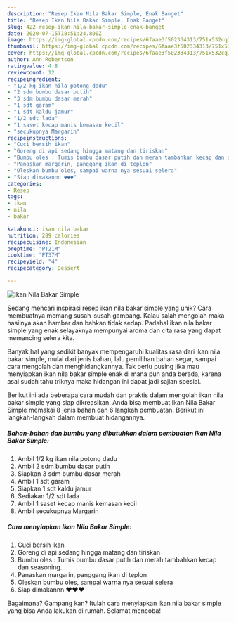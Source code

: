 ```yaml
---
description: "Resep Ikan Nila Bakar Simple, Enak Banget"
title: "Resep Ikan Nila Bakar Simple, Enak Banget"
slug: 422-resep-ikan-nila-bakar-simple-enak-banget
date: 2020-07-15T18:51:24.800Z
image: https://img-global.cpcdn.com/recipes/6faae3f502334313/751x532cq70/ikan-nila-bakar-simple-foto-resep-utama.jpg
thumbnail: https://img-global.cpcdn.com/recipes/6faae3f502334313/751x532cq70/ikan-nila-bakar-simple-foto-resep-utama.jpg
cover: https://img-global.cpcdn.com/recipes/6faae3f502334313/751x532cq70/ikan-nila-bakar-simple-foto-resep-utama.jpg
author: Ann Robertson
ratingvalue: 4.8
reviewcount: 12
recipeingredient:
- "1/2 kg ikan nila potong dadu"
- "2 sdm bumbu dasar putih"
- "3 sdm bumbu dasar merah"
- "1 sdt garam"
- "1 sdt kaldu jamur"
- "1/2 sdt lada"
- "1 saset kecap manis kemasan kecil"
- "secukupnya Margarin"
recipeinstructions:
- "Cuci bersih ikan"
- "Goreng di api sedang hingga matang dan tiriskan"
- "Bumbu oles : Tumis bumbu dasar putih dan merah tambahkan kecap dan seasoning."
- "Panaskan margarin, panggang ikan di teplon"
- "Oleskan bumbu oles, sampai warna nya sesuai selera"
- "Siap dimakannn ❤️❤️❤️"
categories:
- Resep
tags:
- ikan
- nila
- bakar

katakunci: ikan nila bakar 
nutrition: 289 calories
recipecuisine: Indonesian
preptime: "PT21M"
cooktime: "PT37M"
recipeyield: "4"
recipecategory: Dessert

---
```



![Ikan Nila Bakar Simple](https://img-global.cpcdn.com/recipes/6faae3f502334313/751x532cq70/ikan-nila-bakar-simple-foto-resep-utama.jpg)

Sedang mencari inspirasi resep ikan nila bakar simple yang unik? Cara membuatnya memang susah-susah gampang. Kalau salah mengolah maka hasilnya akan hambar dan bahkan tidak sedap. Padahal ikan nila bakar simple yang enak selayaknya mempunyai aroma dan cita rasa yang dapat memancing selera kita.

Banyak hal yang sedikit banyak mempengaruhi kualitas rasa dari ikan nila bakar simple, mulai dari jenis bahan, lalu pemilihan bahan segar, sampai cara mengolah dan menghidangkannya. Tak perlu pusing jika mau menyiapkan ikan nila bakar simple enak di mana pun anda berada, karena asal sudah tahu triknya maka hidangan ini dapat jadi sajian spesial.




Berikut ini ada beberapa cara mudah dan praktis dalam mengolah ikan nila bakar simple yang siap dikreasikan. Anda bisa membuat Ikan Nila Bakar Simple memakai 8 jenis bahan dan 6 langkah pembuatan. Berikut ini langkah-langkah dalam membuat hidangannya.

<!--inarticleads1-->

##### Bahan-bahan dan bumbu yang dibutuhkan dalam pembuatan Ikan Nila Bakar Simple:

1. Ambil 1/2 kg ikan nila potong dadu
1. Ambil 2 sdm bumbu dasar putih
1. Siapkan 3 sdm bumbu dasar merah
1. Ambil 1 sdt garam
1. Siapkan 1 sdt kaldu jamur
1. Sediakan 1/2 sdt lada
1. Ambil 1 saset kecap manis kemasan kecil
1. Ambil secukupnya Margarin




<!--inarticleads2-->

##### Cara menyiapkan Ikan Nila Bakar Simple:

1. Cuci bersih ikan
1. Goreng di api sedang hingga matang dan tiriskan
1. Bumbu oles : Tumis bumbu dasar putih dan merah tambahkan kecap dan seasoning.
1. Panaskan margarin, panggang ikan di teplon
1. Oleskan bumbu oles, sampai warna nya sesuai selera
1. Siap dimakannn ❤️❤️❤️




Bagaimana? Gampang kan? Itulah cara menyiapkan ikan nila bakar simple yang bisa Anda lakukan di rumah. Selamat mencoba!
